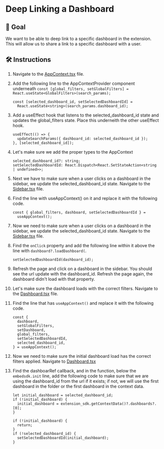 # Deep Linking a Dashboard

## 🎯 Goal

We want to be able to deep link to a specific dashboard in the extension. This will allow us to share a link to a specific dashboard with a user.

## 🛠️ Instructions

1. Navigate to the [AppContext.tsx](../../../src/AppContext.tsx) file.
2. Add the following line to the AppContextProvider component underneath `const [global_filters, setGlobalFilters] = React.useState<GlobalFilters>(search_params);`

   ```tsx
   const [selected_dashboard_id, setSelectedDashboardId] =
     React.useState<string>(search_params.dashboard_id);
   ```

3. Add a useEffect hook that listens to the selected_dashboard_id state and updates the global_filters state. Place this underneith the other useEffect hook.

   ```tsx
   useEffect(() => {
     updateSearchParams({ dashboard_id: selected_dashboard_id });
   }, [selected_dashboard_id]);
   ```

4. Let's make sure we add the proper types to the AppContext

   ```tsx
   selected_dashboard_id?: string;
   setSelectedDashboardId: React.Dispatch<React.SetStateAction<string | undefined>>;
   ```

5. Next we have to make sure when a user clicks on a dashboard in the sidebar, we update the selected_dashboard_id state. Navigate to the [Sidebar.tsx](../../../src/Sidebar.tsx) file.
6. Find the line with useAppContext() on it and replace it with the following code.

   ```tsx
   const { global_filters, dashboard, setSelectedDashboardId } =
     useAppContext();
   ```

7. Now we need to make sure when a user clicks on a dashboard in the sidebar, we update the selected_dashboard_id state. Navigate to the [Sidebar.tsx](../../../src/Sidebar.tsx) file.
8. Find the `onClick` property and add the following line within it above the line with `dashboard?.loadDashboard(`.

   ```tsx
   setSelectedDashboardId(dashboard_id);
   ```

9. Refresh the page and click on a dashboard in the sidebar. You should see the url update with the dashboard_id. Refresh the page again, the dashboard didn't load with that property.
10. Let's make sure the dashboard loads with the correct filters. Navigate to the [Dashboard.tsx](../../../src/Dashboard.tsx) file.
11. Find the line that has `useAppContext()` and replace it with the following code.

    ```tsx
    const {
      dashboard,
      setGlobalFilters,
      setDashboard,
      global_filters,
      setSelectedDashboardId,
      selected_dashboard_id,
    } = useAppContext();
    ```

12. Now we need to make sure the initial dashboard load has the correct filters applied. Navigate to [Dashboard.tsx](../../../src/Dashboard.tsx)
13. Find the dashboarRef callback, and in the function, below the `embedsdk.init` line, add the following code to make sure that we are using the dashboard_id from the url if it exists; if not, we will use the first dashboard in the folder or the first dashboard in the context data.

    ```tsx
    let initial_dashboard = selected_dashboard_id;
    if (!initial_dashboard) {
      initial_dashboard = extension_sdk.getContextData()?.dashboards?.[0];
    }

    if (!initial_dashboard) {
      return;
    }
    if (!selected_dashboard_id) {
      setSelectedDashboardId(initial_dashboard);
    }
    ```
